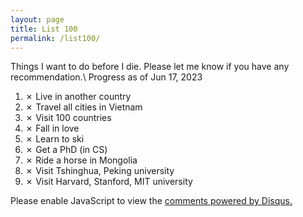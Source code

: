 ```yaml
---
layout: page
title: List 100
permalink: /list100/
---
```


Things I want to do before I die. Please let me know if you have any recommendation.\\
Progress as of Jun 17, 2023
<!-- ✔ -->
1. ✗ Live in another country
2. ✗ Travel all cities in Vietnam
3. ✗ Visit 100 countries
4. ✗ Fall in love
5. ✗ Learn to ski
6. ✗ Get a PhD (in CS)
7. ✗ Ride a horse in Mongolia
8. ✗ Visit Tshinghua, Peking university 
9. ✗ Visit Harvard, Stanford, MIT university 

<div id="disqus_thread"></div>
<script>
    /**
    *  RECOMMENDED CONFIGURATION VARIABLES: EDIT AND UNCOMMENT THE SECTION BELOW TO INSERT DYNAMIC VALUES FROM YOUR PLATFORM OR CMS.
    *  LEARN WHY DEFINING THESE VARIABLES IS IMPORTANT: https://disqus.com/admin/universalcode/#configuration-variables    */
    /*
    */
    var disqus_config = function () {
    this.page.url = page.url;  // Replace PAGE_URL with your page's canonical URL variable
    this.page.identifier = PAGE_IDENTIFIER; // Replace PAGE_IDENTIFIER with your page's unique identifier variable
    };
    
    (function() { // DON'T EDIT BELOW THIS LINE
    var d = document, s = d.createElement('script');
    s.src = 'https://https-hatdaune-github-io.disqus.com/embed.js';
    s.setAttribute('data-timestamp', +new Date());
    (d.head || d.body).appendChild(s);
    })();
</script>
<noscript>Please enable JavaScript to view the <a href="https://disqus.com/?ref_noscript">comments powered by Disqus.</a></noscript>